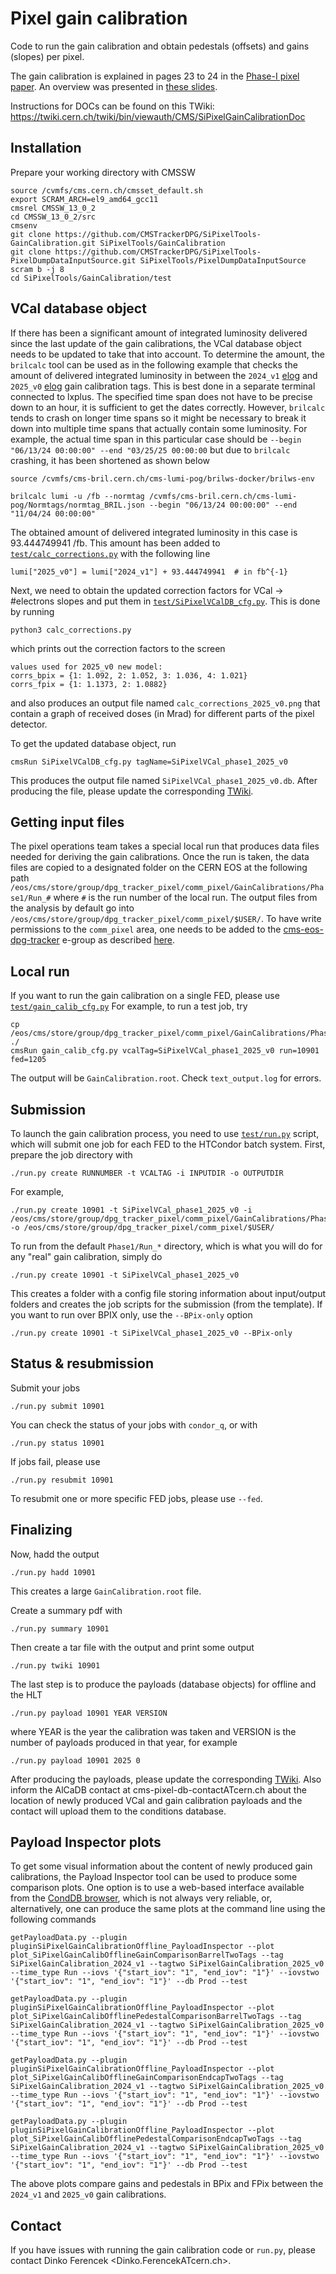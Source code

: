 # Pixel gain calibration

Code to run the gain calibration and obtain pedestals (offsets) and gains (slopes) per pixel.

The gain calibration is explained in pages 23 to 24 in the [Phase-I pixel paper](https://arxiv.org/pdf/2012.14304.pdf).
An overview was presented in [these slides](https://indico.cern.ch/event/1011744/#1-pixel-gain-calibration).

Instructions for DOCs can be found on this TWiki: https://twiki.cern.ch/twiki/bin/viewauth/CMS/SiPixelGainCalibrationDoc


## Installation
Prepare your working directory with CMSSW
```
source /cvmfs/cms.cern.ch/cmsset_default.sh
export SCRAM_ARCH=el9_amd64_gcc11
cmsrel CMSSW_13_0_2
cd CMSSW_13_0_2/src
cmsenv
git clone https://github.com/CMSTrackerDPG/SiPixelTools-GainCalibration.git SiPixelTools/GainCalibration
git clone https://github.com/CMSTrackerDPG/SiPixelTools-PixelDumpDataInputSource.git SiPixelTools/PixelDumpDataInputSource
scram b -j 8
cd SiPixelTools/GainCalibration/test
```

## VCal database object
If there has been a significant amount of integrated luminosity delivered since the last update of the gain calibrations, the VCal database object needs to be updated
to take that into account. To determine the amount, the `brilcalc` tool can be used as in the following example that checks the amount of delivered integrated
luminosity in between the `2024_v1` [elog](http://cmsonline.cern.ch/cms-elog/1219824) and `2025_v0` [elog](http://cmsonline.cern.ch/cms-elog/1253369) gain calibration
tags. This is best done in a separate terminal connected to lxplus. The specified time span does not have to be precise down to an hour, it is sufficient to get the
dates correctly. However, `brilcalc` tends to crash on longer time spans so it might be necessary to break it down into multiple time spans that actually contain
some luminosity. For example, the actual time span in this particular case should be `--begin "06/13/24 00:00:00" --end "03/25/25 00:00:00` but due to `brilcalc`
crashing, it has been shortened as shown below
```
source /cvmfs/cms-bril.cern.ch/cms-lumi-pog/brilws-docker/brilws-env

brilcalc lumi -u /fb --normtag /cvmfs/cms-bril.cern.ch/cms-lumi-pog/Normtags/normtag_BRIL.json --begin "06/13/24 00:00:00" --end "11/04/24 00:00:00"
```
The obtained amount of delivered integrated luminosity in this case is 93.444749941 /fb. This amount has been added to
[`test/calc_corrections.py`](test/calc_corrections.py) with the following line
```
lumi["2025_v0"] = lumi["2024_v1"] + 93.444749941  # in fb^{-1}
```
Next, we need to obtain the updated correction factors for VCal -> #electrons slopes and put them in [`test/SiPixelVCalDB_cfg.py`](test/SiPixelVCalDB_cfg.py). This is done by running
```
python3 calc_corrections.py
```
which prints out the correction factors to the screen
```
values used for 2025_v0 new model:
corrs_bpix = {1: 1.092, 2: 1.052, 3: 1.036, 4: 1.021}
corrs_fpix = {1: 1.1373, 2: 1.0882}
```
and also produces an output file named `calc_corrections_2025_v0.png` that contain a graph of received doses (in Mrad) for different parts of the pixel detector.

To get the updated database object, run
```
cmsRun SiPixelVCalDB_cfg.py tagName=SiPixelVCal_phase1_2025_v0
```
This produces the output file named `SiPixelVCal_phase1_2025_v0.db`. After producing the file, please update the corresponding [TWiki](https://twiki.cern.ch/twiki/bin/viewauth/CMS/SiPixelVCalHistory).


## Getting input files

The pixel operations team takes a special local run that produces data files needed for deriving the gain calibrations. Once the run is taken, the data files are copied to a designated folder on the CERN EOS at the following path `/eos/cms/store/group/dpg_tracker_pixel/comm_pixel/GainCalibrations/Phase1/Run_#` where `#` is the run number of the local run. The output files from the analysis by default go into `/eos/cms/store/group/dpg_tracker_pixel/comm_pixel/$USER/`. To have write permissions to the `comm_pixel` area, one needs to be added to the [cms-eos-dpg-tracker](https://e-groups.cern.ch/e-groups/Egroup.do?egroupName=cms-eos-dpg-tracker) e-group as described [here](https://twiki.cern.ch/twiki/bin/view/CMS/T2CHCERNEosTeams).


## Local run
If you want to run the gain calibration on a single FED, please use [`test/gain_calib_cfg.py`](test/gain_calib_cfg.py)
For example, to run a test job, try
```
cp /eos/cms/store/group/dpg_tracker_pixel/comm_pixel/GainCalibrations/Phase1/Run_10901/GainCalibration_1205_10901.dmp ./
cmsRun gain_calib_cfg.py vcalTag=SiPixelVCal_phase1_2025_v0 run=10901 fed=1205
```
The output will be `GainCalibration.root`. Check `text_output.log` for errors.


## Submission
To launch the gain calibration process, you need to use [`test/run.py`](test/run.py) script,
which will submit one job for each FED to the HTCondor batch system.
First, prepare the job directory with
```
./run.py create RUNNUMBER -t VCALTAG -i INPUTDIR -o OUTPUTDIR
```
For example,
```
./run.py create 10901 -t SiPixelVCal_phase1_2025_v0 -i /eos/cms/store/group/dpg_tracker_pixel/comm_pixel/GainCalibrations/Phase1/Run_10901 -o /eos/cms/store/group/dpg_tracker_pixel/comm_pixel/$USER/
```
To run from the default `Phase1/Run_*` directory, which is what you will do for any "real" gain calibration, simply do
```
./run.py create 10901 -t SiPixelVCal_phase1_2025_v0
```
This creates a folder with a config file storing information about input/output folders
and creates the job scripts for the submission (from the template).
If you want to run over BPIX only, use the `--BPix-only` option
```
./run.py create 10901 -t SiPixelVCal_phase1_2025_v0 --BPix-only
```

## Status & resubmission
Submit your jobs
```
./run.py submit 10901
```
You can check the status of your jobs with `condor_q`, or with
```
./run.py status 10901
```
If jobs fail, please use
```
./run.py resubmit 10901
```
To resubmit one or more specific FED jobs, please use `--fed`.


## Finalizing
Now, hadd the output
```
./run.py hadd 10901
```
This creates a large `GainCalibration.root` file.

Create a summary pdf with
```
./run.py summary 10901
```
Then create a tar file with the output and print some output
<!-- to be posted on the [TWiki](https://twiki.cern.ch/twiki/bin/viewauth/CMS/SiPixelGainCalibrationDoc) but is no longer actively done. -->
```
./run.py twiki 10901
```
The last step is to produce the payloads (database objects) for offline and the HLT
```
./run.py payload 10901 YEAR VERSION
```
where YEAR is the year the calibration was taken and VERSION is the number of payloads produced in that year, for example
```
./run.py payload 10901 2025 0
```
After producing the payloads, please update the corresponding [TWiki](https://twiki.cern.ch/twiki/bin/viewauth/CMS/SiPixelGainHistory). Also inform the AlCaDB
contact at cms-pixel-db-contactATcern.ch about the location of newly produced VCal and gain calibration payloads and the contact will upload them to
the conditions database.


## Payload Inspector plots

To get some visual information about the content of newly produced gain calibrations, the Payload Inspector tool can be used to produce some comparison plots. One option is to use a web-based interface available from the [CondDB browser](https://cms-conddb.cern.ch/cmsDbBrowser), which is not always very reliable, or, alternatively, one can produce the same plots at the command line using the following commands
```
getPayloadData.py --plugin pluginSiPixelGainCalibrationOffline_PayloadInspector --plot plot_SiPixelGainCalibOfflineGainComparisonBarrelTwoTags --tag SiPixelGainCalibration_2024_v1 --tagtwo SiPixelGainCalibration_2025_v0 --time_type Run --iovs '{"start_iov": "1", "end_iov": "1"}' --iovstwo '{"start_iov": "1", "end_iov": "1"}' --db Prod --test

getPayloadData.py --plugin pluginSiPixelGainCalibrationOffline_PayloadInspector --plot plot_SiPixelGainCalibOfflinePedestalComparisonBarrelTwoTags --tag SiPixelGainCalibration_2024_v1 --tagtwo SiPixelGainCalibration_2025_v0 --time_type Run --iovs '{"start_iov": "1", "end_iov": "1"}' --iovstwo '{"start_iov": "1", "end_iov": "1"}' --db Prod --test

getPayloadData.py --plugin pluginSiPixelGainCalibrationOffline_PayloadInspector --plot plot_SiPixelGainCalibOfflineGainComparisonEndcapTwoTags --tag SiPixelGainCalibration_2024_v1 --tagtwo SiPixelGainCalibration_2025_v0 --time_type Run --iovs '{"start_iov": "1", "end_iov": "1"}' --iovstwo '{"start_iov": "1", "end_iov": "1"}' --db Prod --test

getPayloadData.py --plugin pluginSiPixelGainCalibrationOffline_PayloadInspector --plot plot_SiPixelGainCalibOfflinePedestalComparisonEndcapTwoTags --tag SiPixelGainCalibration_2024_v1 --tagtwo SiPixelGainCalibration_2025_v0 --time_type Run --iovs '{"start_iov": "1", "end_iov": "1"}' --iovstwo '{"start_iov": "1", "end_iov": "1"}' --db Prod --test
```
The above plots compare gains and pedestals in BPix and FPix between the `2024_v1` and `2025_v0` gain calibrations.


## Contact
If you have issues with running the gain calibration code or `run.py`, please contact
Dinko Ferencek <Dinko.FerencekATcern.ch>.

